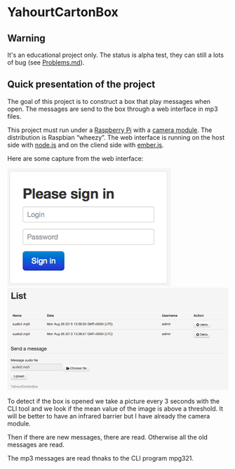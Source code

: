 YahourtCartonBox
================

Warning
-------

It's an educational project only. The status is alpha test, they can still a lots of bug (see [Problems.md](Problems.md)). 


Quick presentation of the project
---------------------------------

The goal of this project is to construct a box that play messages when open. The messages are send to the box through a web interface in mp3 files.

This project must run under a [Raspberry Pi](http://www.raspberrypi.org/) with a [camera module](http://www.raspberrypi.org/camera). The distribution is Raspbian “wheezy”.
The web interface is running on the host side with [node.js](http://nodejs.org/) and on the cliend side with [ember.js](http://emberjs.com/).

Here are some capture from the web interface:

![web interface 1](img/web-interface1.png)
![web interface 2](img/web-interface2.png)

To detect if the box is opened we take a picture every 3 seconds with the CLI tool and we look if the mean value of the image is above a threshold. It will be better to have an infrared barrier but I have already the camera module.

Then if there are new messages, there are read. Otherwise all the old messages are read.

The mp3 messages are read thnaks to the CLI program mpg321.

